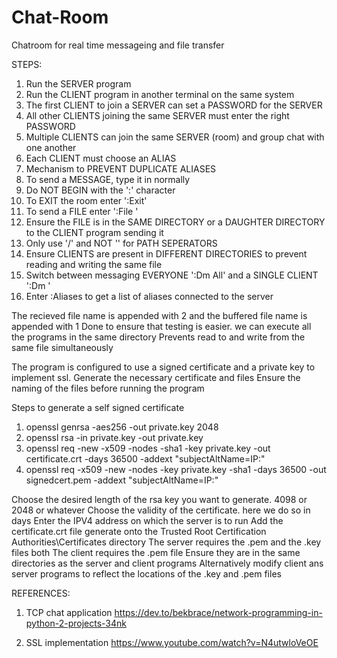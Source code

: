 # Chat-Room
Chatroom for real time messageing and file transfer

STEPS:

1. Run the SERVER program
2. Run the CLIENT program in another terminal on the same system
3. The first CLIENT to join a SERVER can set a PASSWORD for the SERVER
4. All other CLIENTS joining the same SERVER must enter the right PASSWORD
5. Multiple CLIENTS can join the same SERVER (room) and group chat with one another
6. Each CLIENT must choose an ALIAS
7. Mechanism to PREVENT DUPLICATE ALIASES 
8. To send a MESSAGE, type it in normally
9.  Do NOT BEGIN with the ':' character
10. To EXIT the room enter ':Exit'
11. To send a FILE enter ':File <FILENAME>'
12. Ensure the FILE is in the SAME DIRECTORY or a DAUGHTER DIRECTORY to the CLIENT program sending it
13. Only use '/' and NOT '\' for PATH SEPERATORS
14. Ensure CLIENTS are present in DIFFERENT DIRECTORIES to prevent reading and writing the same file
15. Switch between messaging EVERYONE ':Dm All' and a SINGLE CLIENT ':Dm <ALIAS>'
16. Enter :Aliases to get a list of aliases connected to the server

The recieved file name is appended with 2 and the buffered file name is appended with 1
Done to ensure that testing is easier. we can execute all the programs in the same directory
Prevents read to and write from the same file simultaneously

The program is configured to use a signed certificate and a private key to implement ssl. 
Generate the necessary certificate and files
Ensure the naming of the files before running the program

Steps to generate a self signed certificate

1. openssl genrsa -aes256 -out private.key 2048
2. openssl rsa -in private.key -out private.key
3. openssl req -new -x509 -nodes -sha1 -key private.key -out certificate.crt -days 36500 -addext "subjectAltName=IP:<SERVER HOST IPV4>"
4. openssl req -x509 -new -nodes -key private.key -sha1 -days 36500 -out signedcert.pem -addext "subjectAltName=IP:<SERVER HOST IPV4>" 

Choose the desired length of the rsa key you want to generate. 4098 or 2048 or whatever
Choose the validity of the certificate. here we do so in days
Enter the IPV4 address on which the server is to run
Add the certificate.crt file generate onto the Trusted Root Certification Authorities\Certificates directory
The server requires the .pem and the .key files both
The client requires the .pem file
Ensure they are in the same directories as the server and client programs
Alternatively modify client ans server programs to reflect the locations of the .key and .pem files

REFERENCES:

1. TCP chat application
https://dev.to/bekbrace/network-programming-in-python-2-projects-34nk

2. SSL implementation
https://www.youtube.com/watch?v=N4utwloVeOE
